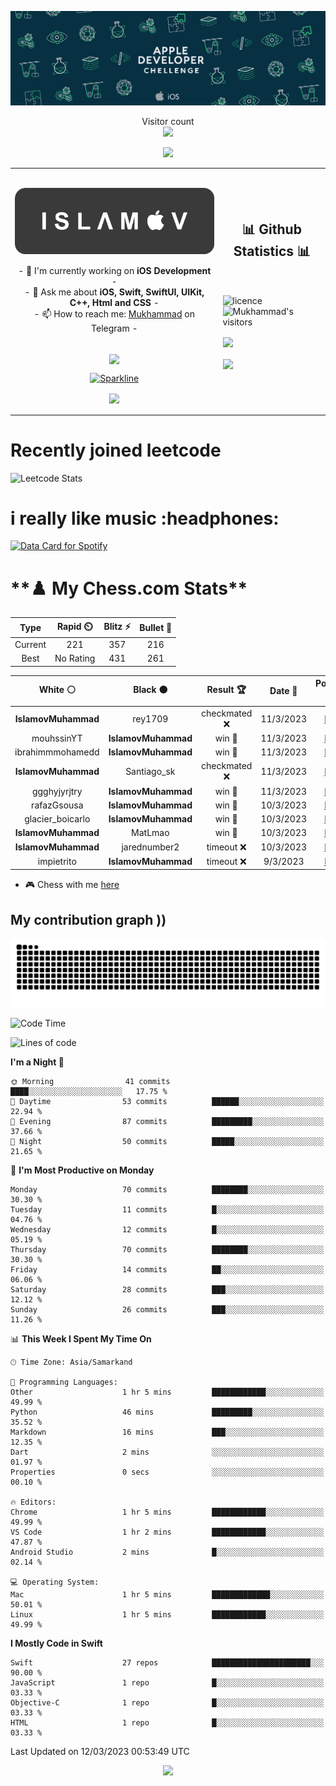 
<p align="center">
  <img src="https://github.com/IslamovMukhammad/IslamovMukhammad/blob/main/GIFapple.gif" >
</p>
<p align="center"> 
  Visitor count<br>
  <img src="https://profile-counter.glitch.me/IslamovMukhammad/count.svg" />
</p>

<!-- <h2 align="center">Hello! Welcome to Mukhammad's Github page </h2> -->
<p align="center"> 
  <img src="https://readme-typing-svg.demolab.com?font=Fira+Code&pause=1000&color=56F7AD&width=435&lines=Hello!+Welcome+to+Mukhammad's+Github+page" />
</p>

<p align="center">
<table align="center">
   <tr >
      <td>
         <h2><a href="https://t.me/iMacBro"><img align="center" src="https://github.com/IslamovMukhammad/mukhammad/blob/main/oie_png-4.png?raw=true" width="600px"/></a></h2>
         <p align="center">
         - 🔭 I'm currently working on <strong>iOS Development</strong> -
         <br/>
         - 💬 Ask me about <strong>iOS, Swift, SwiftUI, UIKit, C++, Html and CSS</strong> -
         <br/>
         - 📫 How to reach me: <a href="https://t.me/iCe1m">Mukhammad</a> on Telegram -
         <br/>
                     </p>
         <br/>
        <div align=center>
    <a href="https://github.com/anuraghazra/github-readme-stats">
      <img align="center" src="https://github-readme-stats.vercel.app/api/top-langs/?username=IslamovMukhammad&hide=c%23,powershell,Html,Python,Mathematica,Ruby,Objective-C,Objective-C%2b%2b,Cuda&title_color=61dafb&text_color=ffffff&icon_color=61dafb&bg_color=20232a&langs_count=8&layout=compact&border_color=61dafb&hide_border=true" />
    </a>
  </div>
         <p align="center">                     
<!--              <img align="center" src="https://github-readme-stats.vercel.app/api/top-langs/?username=IslamovMukhammad&theme=radical&hide_border=true&count-private=true" /> -->
         </p> 
        <p align="center"><a href="https://stars.medv.io/Naereen/badges"><img src="https://stars.medv.io/Naereen/badges.svg" alt="Sparkline"></a></p>
         <p align="center">
            <img align="center" src="https://github-profile-trophy.vercel.app/?username=IslamovMukhammad&title=Commit,Stars,MultipleLanguage,Followers,Repositories,PullRequest,Issues&theme=juicyfresh&no-bg=true&no-frame=true"/>
         </p>
      </td>
      <td >
      <h2 align="center">📊 Github Statistics 📊 </h2>   
         <br/>
         <p align="left"> 
           <img align="center" src="https://badgen.net/github/license/Naereen/Strapdown.js" alt="licence" /> 
<!--     visitors         -->
           <img align="center" src="https://visitor-badge.glitch.me/badge?page_id=IslamovMukhammad.visitor-badge" alt="Mukhammad's visitors" />
<!--     visitors         -->
            </p>
         <img align="center" src="http://github-readme-streak-stats.herokuapp.com?user=IslamovMukhammad&theme=github-dark&hide_border=true&date_format=M%20j%5B%2C%20Y%5D" /><b/r></br><br/>
         <img align="center" src="https://github-readme-stats.vercel.app/api?username=IslamovMukhammad&theme=radical&show_icons=true&hide_border=true" />
          <br/><br/>
<!--                   <p align="center">
                    <a href="https://guilyx.vercel.app/api/now-playing?open">
                      <img src="https://guilyx.vercel.app/api/now-playing">
                    </a>
                  </p> -->
      </td>
   </tr>
</table>
</p>
<h1>
   Recently joined leetcode
</h1>

![Leetcode Stats](https://leetcard.jacoblin.cool/MuhammadIslamov?theme=nord)

<h1>
  i really like music :headphones:
</h1>

<a href="https://www.data-card-for-spotify.com/card?user_id=31ziehm6apuzanaqu7v5y7ruzdsy">
  <img src="https://www.data-card-for-spotify.com/api/card?user_id=31ziehm6apuzanaqu7v5y7ruzdsy" alt="Data Card for Spotify">
</a>

<h1>
  **♟️ My Chess.com Stats** 
</h1>


<!--START_SECTION:chessStats-->
<!-- Automatically generated with https://github.com/Balastrong/chess-stats-action -->

| Type | Rapid ⏲️ | Blitz ⚡ | Bullet 🔫 |
|:---:|:---:|:---:|:---:|
| Current | 221 | 357 | 216 |
| Best | No Rating | 431 | 261 |

| White ⚪ | Black ⚫ | Result 🏆 | Date 📅 | Position 🗺️ | Type 🕕 |
|:---:|:---:|:---:|:---:|:---:|:---:|
| **IslamovMuhammad** | rey1709 | checkmated ❌ | 11/3/2023 | <a href="http://www.ee.unb.ca/cgi-bin/tervo/fen.pl?select=rnb1kb1r/pppp1pp1/8/7p/2N1n3/8/PPPP1qPP/RNBQKB1R w KQkq -">Link</a> | Bullet |
| mouhssinYT | **IslamovMuhammad** | win 🥇 | 11/3/2023 | <a href="http://www.ee.unb.ca/cgi-bin/tervo/fen.pl?select=r4rk1/1p2nppp/2p5/p7/4P3/5P2/7P/2b3K1 w - -">Link</a> | Bullet |
| ibrahimmmohamedd | **IslamovMuhammad** | win 🥇 | 11/3/2023 | <a href="http://www.ee.unb.ca/cgi-bin/tervo/fen.pl?select=r3kbnr/p3pp1p/1pp3p1/8/8/4Bp1P/PPP2n1P/R5RK w kq -">Link</a> | Bullet |
| **IslamovMuhammad** | Santiago_sk | checkmated ❌ | 11/3/2023 | <a href="http://www.ee.unb.ca/cgi-bin/tervo/fen.pl?select=r3k3/p1p5/6pb/4p2P/p2PP3/2P5/PP1q4/R2K4 w q -">Link</a> | Bullet |
| ggghyjyrjtry | **IslamovMuhammad** | win 🥇 | 11/3/2023 | <a href="http://www.ee.unb.ca/cgi-bin/tervo/fen.pl?select=r2q2nr/pp6/n1p1kpp1/3p3p/B7/4P2P/PPP2PP1/RN4K1 w - -">Link</a> | Bullet |
| rafazGsousa | **IslamovMuhammad** | win 🥇 | 10/3/2023 | <a href="http://www.ee.unb.ca/cgi-bin/tervo/fen.pl?select=5r2/3QNkpp/4pp2/8/2P5/7P/5qPK/8 w - -">Link</a> | Blitz |
| glacier_boicarlo | **IslamovMuhammad** | win 🥇 | 10/3/2023 | <a href="http://www.ee.unb.ca/cgi-bin/tervo/fen.pl?select=1n2k3/1ppb4/8/8/8/8/q7/1r1K4 w - -">Link</a> | Blitz |
| **IslamovMuhammad** | MatLmao | win 🥇 | 10/3/2023 | <a href="http://www.ee.unb.ca/cgi-bin/tervo/fen.pl?select=3kr3/2Q4R/8/1p4p1/pb1nr3/1P6/1P4PP/3RN1K1 b - -">Link</a> | Blitz |
| **IslamovMuhammad** | jarednumber2 | timeout ❌ | 10/3/2023 | <a href="http://www.ee.unb.ca/cgi-bin/tervo/fen.pl?select=4k3/p7/2n3K1/7R/3q4/8/7P/7r w - -">Link</a> | Blitz |
| impietrito | **IslamovMuhammad** | timeout ❌ | 9/3/2023 | <a href="http://www.ee.unb.ca/cgi-bin/tervo/fen.pl?select=1r4k1/6pp/5p2/P7/8/8/1p3PPP/3R2K1 b - -">Link</a> | Blitz |

<!--END_SECTION:chessStats-->
- 🎮 Chess with me [here](https://chess.com/play/IslamovMuhammad)

## My contribution graph ))

<picture>
  <source media="(prefers-color-scheme: dark)" srcset="https://raw.githubusercontent.com/IslamovMukhammad/IslamovMukhammad/output/github-contribution-grid-snake-dark.svg">
  <source media="(prefers-color-scheme: light)" srcset="https://raw.githubusercontent.com/IslamovMukhammad/IslamovMukhammad/output/github-contribution-grid-snake.svg">
  <img alt="github contribution grid snake animation" src="https://raw.githubusercontent.com/IslamovMukhammad/IslamovMukhammad/output/github-contribution-grid-snake.svg">
</picture>

<!--START_SECTION:waka-->
![Code Time](http://img.shields.io/badge/Code%20Time-2%20hrs%2057%20mins-blue)

![Lines of code](https://img.shields.io/badge/From%20Hello%20World%20I%27ve%20Written-201.5%20thousand%20lines%20of%20code-blue)

**I'm a Night 🦉** 

```text
🌞 Morning                41 commits          ████░░░░░░░░░░░░░░░░░░░░░   17.75 % 
🌆 Daytime                53 commits          ██████░░░░░░░░░░░░░░░░░░░   22.94 % 
🌃 Evening                87 commits          █████████░░░░░░░░░░░░░░░░   37.66 % 
🌙 Night                  50 commits          █████░░░░░░░░░░░░░░░░░░░░   21.65 % 
```
📅 **I'm Most Productive on Monday** 

```text
Monday                   70 commits          ████████░░░░░░░░░░░░░░░░░   30.30 % 
Tuesday                  11 commits          █░░░░░░░░░░░░░░░░░░░░░░░░   04.76 % 
Wednesday                12 commits          █░░░░░░░░░░░░░░░░░░░░░░░░   05.19 % 
Thursday                 70 commits          ████████░░░░░░░░░░░░░░░░░   30.30 % 
Friday                   14 commits          ██░░░░░░░░░░░░░░░░░░░░░░░   06.06 % 
Saturday                 28 commits          ███░░░░░░░░░░░░░░░░░░░░░░   12.12 % 
Sunday                   26 commits          ███░░░░░░░░░░░░░░░░░░░░░░   11.26 % 
```


📊 **This Week I Spent My Time On** 

```text
🕑︎ Time Zone: Asia/Samarkand

💬 Programming Languages: 
Other                    1 hr 5 mins         ████████████░░░░░░░░░░░░░   49.99 % 
Python                   46 mins             █████████░░░░░░░░░░░░░░░░   35.52 % 
Markdown                 16 mins             ███░░░░░░░░░░░░░░░░░░░░░░   12.35 % 
Dart                     2 mins              ░░░░░░░░░░░░░░░░░░░░░░░░░   01.97 % 
Properties               0 secs              ░░░░░░░░░░░░░░░░░░░░░░░░░   00.10 % 

🔥 Editors: 
Chrome                   1 hr 5 mins         ████████████░░░░░░░░░░░░░   49.99 % 
VS Code                  1 hr 2 mins         ████████████░░░░░░░░░░░░░   47.87 % 
Android Studio           2 mins              █░░░░░░░░░░░░░░░░░░░░░░░░   02.14 % 

💻 Operating System: 
Mac                      1 hr 5 mins         █████████████░░░░░░░░░░░░   50.01 % 
Linux                    1 hr 5 mins         ████████████░░░░░░░░░░░░░   49.99 % 
```

**I Mostly Code in Swift** 

```text
Swift                    27 repos            ██████████████████████░░░   90.00 % 
JavaScript               1 repo              █░░░░░░░░░░░░░░░░░░░░░░░░   03.33 % 
Objective-C              1 repo              █░░░░░░░░░░░░░░░░░░░░░░░░   03.33 % 
HTML                     1 repo              █░░░░░░░░░░░░░░░░░░░░░░░░   03.33 % 
```




 Last Updated on 12/03/2023 00:53:49 UTC
<!--END_SECTION:waka-->

<p align="center">
  <img src="https://capsule-render.vercel.app/api?type=waving&color=gradient&height=60&section=footer"/>
</p>
